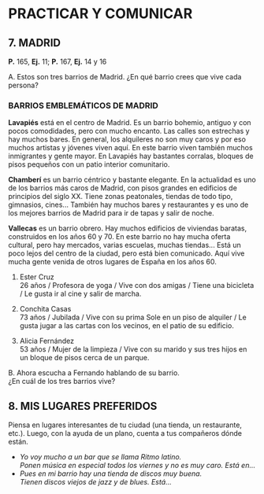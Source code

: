 # PRACTICAR Y COMUNICAR

## 7. MADRID
**P.** 165, **Ej.** 11; **P.** 167, **Ej.** 14 y 16

A. Estos son tres barrios de Madrid. ¿En qué barrio crees que vive cada persona?

### BARRIOS EMBLEMÁTICOS DE MADRID

**Lavapiés** está en el centro de Madrid. Es un barrio bohemio, antiguo y con pocos comodidades, pero con mucho encanto. Las calles son estrechas y hay muchos bares. En general, los alquileres no son muy caros y por eso muchos artistas y jóvenes viven aquí. En este barrio viven también muchos inmigrantes y gente mayor. En Lavapiés hay bastantes corralas, bloques de pisos pequeños con un patio interior comunitario.

**Chamberí** es un barrio céntrico y bastante elegante. En la actualidad es uno de los barrios más caros de Madrid, con pisos grandes en edificios de principios del siglo XX. Tiene zonas peatonales, tiendas de todo tipo, gimnasios, cines... También hay muchos bares y restaurantes y es uno de los mejores barrios de Madrid para ir de tapas y salir de noche.

**Vallecas** es un barrio obrero. Hay muchos edificios de viviendas baratas, construidos en los años 60 y 70. En este barrio no hay mucha oferta cultural, pero hay mercados, varias escuelas, muchas tiendas... Está un poco lejos del centro de la ciudad, pero está bien comunicado. Aquí vive mucha gente venida de otros lugares de España en los años 60.

1. Ester Cruz  
   26 años / Profesora de yoga / Vive con dos amigas / Tiene una bicicleta / Le gusta ir al cine y salir de marcha.

2. Conchita Casas  
   73 años / Jubilada / Vive con su prima Sole en un piso de alquiler / Le gusta jugar a las cartas con los vecinos, en el patio de su edificio.

3. Alicia Fernández  
   53 años / Mujer de la limpieza / Vive con su marido y sus tres hijos en un bloque de pisos cerca de un parque.

B. Ahora escucha a Fernando hablando de su barrio.  
¿En cuál de los tres barrios vive?

## 8. MIS LUGARES PREFERIDOS

Piensa en lugares interesantes de tu ciudad (una tienda, un restaurante, etc.). Luego, con la ayuda de un plano, cuenta a tus compañeros dónde están.

- *Yo voy mucho a un bar que se llama Ritmo latino.  
  Ponen música en especial todos los viernes y no es muy caro. Está en…*  
- *Pues en mi barrio hay una tienda de discos muy buena.  
  Tienen discos viejos de jazz y de blues. Está...*